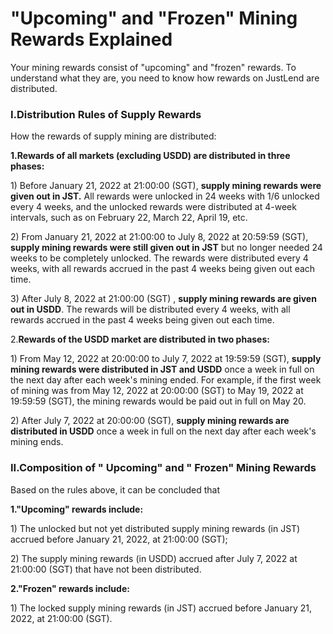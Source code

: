 # "Upcoming" and "Frozen" Mining Rewards Explained

Your mining rewards consist of "upcoming" and "frozen" rewards. To understand what they are, you need to know how rewards on JustLend are distributed.

&#x20;

### I.Distribution Rules of Supply Rewards

How the rewards of supply mining are distributed:

&#x20;

**1.Rewards of all markets (excluding USDD) are distributed in three phases:**

&#x20;

&#x20;1\) Before January 21, 2022 at 21:00:00 (SGT), **supply mining rewards were given out in JST.** All rewards were unlocked in 24 weeks with 1/6 unlocked every 4 weeks, and the unlocked rewards were distributed at 4-week intervals, such as on February 22, March 22, April 19, etc.

&#x20;

2\) From January 21, 2022 at 21:00:00 to July 8, 2022 at 20:59:59 (SGT), **supply mining rewards were still given out in JST** but no longer needed 24 weeks to be completely unlocked. The rewards were distributed every 4 weeks, with all rewards accrued in the past 4 weeks being given out each time.

&#x20;

3\) After July 8, 2022 at 21:00:00 (SGT) , **supply mining rewards are given out in USDD**. The rewards will be distributed every 4 weeks, with all rewards accrued in the past 4 weeks being given out each time.

&#x20;

&#x20;2.**Rewards of the USDD market are distributed in two phases:**

&#x20;

1\) From May 12, 2022 at 20:00:00 to July 7, 2022 at 19:59:59 (SGT), **supply mining rewards were distributed in JST and USDD** once a week in full on the next day after each week's mining ended. For example, if the first week of mining was from May 12, 2022 at 20:00:00 (SGT) to May 19, 2022 at 19:59:59 (SGT), the mining rewards would be paid out in full on May 20.

&#x20;

2\) After July 7, 2022 at 20:00:00 (SGT), **supply mining rewards are distributed in USDD** once a week in full on the next day after each week's mining ends.

&#x20;

### II.Composition of " Upcoming" and " Frozen" Mining Rewards

Based on the rules above, it can be concluded that

&#x20;

**1."Upcoming" rewards include:**

&#x20;

1\) The unlocked but not yet distributed supply mining rewards (in JST) accrued before January 21, 2022, at 21:00:00 (SGT);

&#x20;

2\) The supply mining rewards (in USDD) accrued after July 7, 2022 at 21:00:00 (SGT) that have not been distributed. &#x20;

&#x20;

&#x20;**2."Frozen" rewards include:**

&#x20;

1\) The locked supply mining rewards (in JST) accrued before January 21, 2022, at 21:00:00 (SGT).

&#x20;
